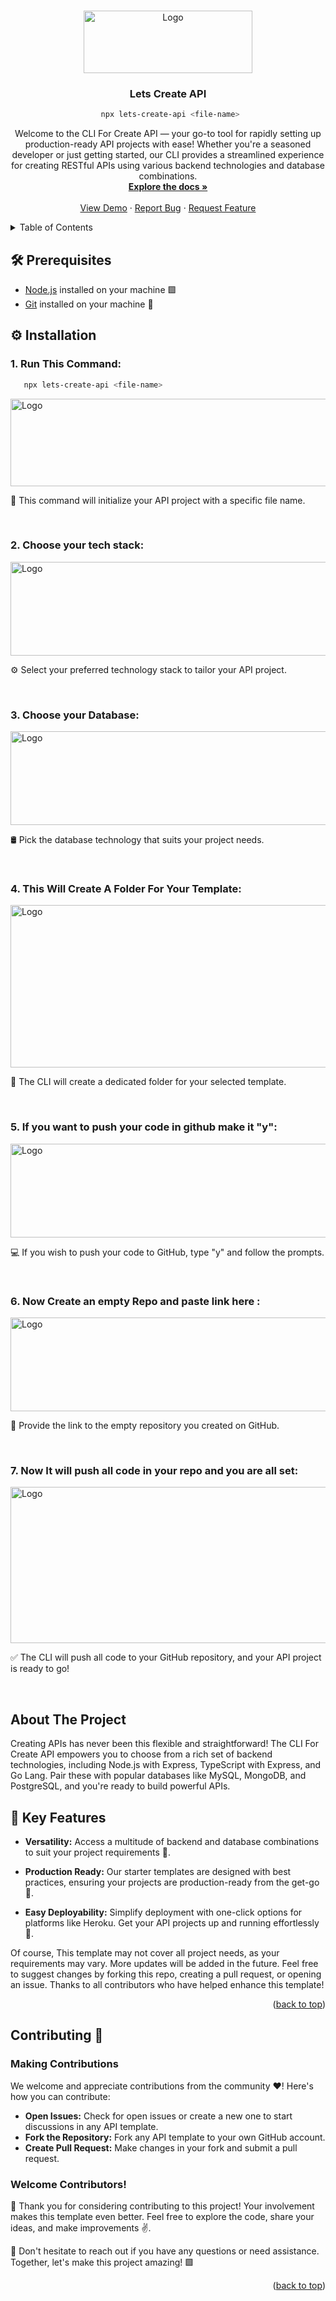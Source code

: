 <a name="readme-top"></a>

<br />
<div align="center">
  <a href="https://github.com/BoBsRepository/lets-create-api">
    <img src="https://miro.medium.com/v2/resize:fit:1400/1*Ld72aUcByxiIvrd3Fs-8cw@2x.jpeg" alt="Logo" width="270" height="100">
  </a>

  <h3 align="center">Lets Create API</h3>
  
  ```bash
   npx lets-create-api <file-name>
  ```

  <p align="center">
    Welcome to the CLI For Create API — your go-to tool for rapidly setting up production-ready API projects with ease! Whether you're a seasoned developer or just getting started, our CLI provides a streamlined 
    experience for creating RESTful APIs using various backend technologies and database combinations.
    <br />
    <a href="https://github.com/BoBsRepository/lets-create-api"><strong>Explore the docs »</strong></a>
    <br />
    <br />
    <a href="https://www.npmjs.com/package/lets-create-api">View Demo</a>
    ·
    <a href="https://github.com/BoBsRepository/lets-create-api/issues">Report Bug</a>
    ·
    <a href="https://github.com/BoBsRepository/lets-create-api/issues">Request Feature</a>
  </p>
</div>



<details>
  <summary>Table of Contents</summary>
  <ol>
    <li>
      <a href="#about-the-project">About The Project</a>
      <ul>
        <li><a href="#built-with">Built With</a></li>
      </ul>
    </li>
    <li>
      <a href="#getting-started">Getting Started</a>
      <ul>
        <li><a href="#prerequisites">Prerequisites</a></li>
        <li><a href="#installation">Installation</a></li>
      </ul>
    </li>
    <li><a href="#usage">Usage</a></li>
    <li><a href="#roadmap">Roadmap</a></li>
    <li><a href="#contributing">Contributing</a></li>
    <li><a href="#license">License</a></li>
    <li><a href="#contact">Contact</a></li>
    <li><a href="#acknowledgments">Acknowledgments</a></li>
  </ol>
</details>

## 🛠️ Prerequisites

- [Node.js](https://nodejs.org/) installed on your machine 🟩
- [Git](https://git-scm.com/) installed on your machine 🐙

## ⚙️ Installation

### 1. Run This Command:

```bash
   npx lets-create-api <file-name>
```
 <img src="https://res.cloudinary.com/dt0hbetuq/image/upload/v1701715229/rtl3x5ct8ak7u4zc6rv6.jpg" alt="Logo" width="560" height="140">
 <p>🚀 This command will initialize your API project with a specific file name.</p>
 <br/>
 
### 2. Choose your tech stack:
   
 <img src="https://res.cloudinary.com/dt0hbetuq/image/upload/v1701715254/jblqytt9sjmyetudjqhy.jpg" alt="Logo" width="590" height="150">
 <p>⚙️ Select your preferred technology stack to tailor your API project.</p>
 <br/>

### 3. Choose your Database:
   
 <img src="https://res.cloudinary.com/dt0hbetuq/image/upload/v1701715264/b3ilvo4zjftdrasjigrh.jpg" alt="Logo" width="590" height="150"> 
 <p>🛢️ Pick the database technology that suits your project needs.</p>
 <br/>
 
### 4. This Will Create A Folder For Your Template:
   
 <img src="https://res.cloudinary.com/dt0hbetuq/image/upload/v1701715274/jolv47jd3vz3cdd86aoi.jpg" alt="Logo" width="590" height="260">  
 <p>📁 The CLI will create a dedicated folder for your selected template.</p>
 <br/>

### 5. If you want to push your code in github make it "y":
   
 <img src="https://res.cloudinary.com/dt0hbetuq/image/upload/v1701715282/oa8iwsm4kaxhsbhkecio.jpg" alt="Logo" width="590" height="150">  
 <p>💻 If you wish to push your code to GitHub, type "y" and follow the prompts.</p>
 <br/>
 
 ### 6. Now Create an empty Repo and paste link here :
   
 <img src="https://res.cloudinary.com/dt0hbetuq/image/upload/v1701715325/glndqajvqg3nf5nv5gha.jpg" alt="Logo" width="590" height="150"> 
 <p>🔗 Provide the link to the empty repository you created on GitHub.</p>
 <br/>
 
### 7. Now It will push all code in your repo and you are all set:
   
 <img src="https://res.cloudinary.com/dt0hbetuq/image/upload/v1701715360/isv6qvzdhf7n2ekdfttu.jpg" alt="Logo" width="590" height="250"> 
 <p>✅ The CLI will push all code to your GitHub repository, and your API project is ready to go!</p>
 <br/>
 
## About The Project


Creating APIs has never been this flexible and straightforward! The CLI For Create API empowers you to choose from a rich set of backend technologies, including Node.js with Express, TypeScript with Express, and Go Lang. Pair these with popular databases like MySQL, MongoDB, and PostgreSQL, and you're ready to build powerful APIs.

## 🔑 Key Features

- **Versatility:** Access a multitude of backend and database combinations to suit your project requirements 🔄.
  
- **Production Ready:** Our starter templates are designed with best practices, ensuring your projects are production-ready from the get-go 🚀.

- **Easy Deployability:** Simplify deployment with one-click options for platforms like Heroku. Get your API projects up and running effortlessly 🚀.


Of course, This template may not cover all project needs, as your requirements may vary. More updates will be added in the future. Feel free to suggest changes by forking this repo, creating a pull request, or opening an issue. Thanks to all contributors who have helped enhance this template!

<p align="right">(<a href="#readme-top">back to top</a>)</p>

## Contributing 🌟   
### Making Contributions

We welcome and appreciate contributions from the community ❤️! Here's how you can contribute:

- **Open Issues:** Check for open issues or create a new one to start discussions in any API template.
- **Fork the Repository:** Fork any API template to your own GitHub account.
- **Create Pull Request:** Make changes in your fork and submit a pull request.

### Welcome Contributors!

🚀 Thank you for considering contributing to this project! Your involvement makes this template even better. Feel free to explore the code, share your ideas, and make improvements ✌️.

🌟 Don't hesitate to reach out if you have any questions or need assistance. Together, let's make this project amazing! 🟩

<p align="right">(<a href="#readme-top">back to top</a>)</p>
 
 
 
